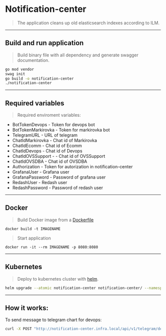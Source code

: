 # Notification-center
> The application cleans up old elasticsearch indexes according to ILM.

___
## Build and run application
> Build binary file with all dependency and generate swagger documentation.

```Bash
go mod vendor
swag init 
go build -o notification-center
./notification-center
```
---
## Required variables

> Required enviroment variables: 
+ BotTokenDevops - Token for devops bot			
+ BotTokenMarkirovka - Token for markirovka bot	
+ TelegramURL -	URL of telegram			
+ ChatIdMarkirovka - Chat id of Markirovka
+ ChatIdEcomm - Chat id of Ecomm
+ ChatIdDevops - Chat id of Devops 
+ ChatIdOVSSupport - - Chat id of OVSSupport
+ ChatIdOVSDBA - Chat id of OVSDBA
+ Authorization - Token for autorization in notification-center
+ GrafanaUser -	Grafana user 
+ GrafanaPassword -	Password of grafana user  	
+ RedashUser - Redash user 
+ RedashPassword - Password of redash user  
---
## Docker

> Build Docker image from a [Dockerfile](https://github.com/7visij7/notification-center/blob/master/Dockerfile)
```
docker build -t IMAGENAME
```
> Start application
```
docker run -it --rm IMAGENAME -p 8080:8080
```
---
## Kubernetes

> Deploy to kubernetes cluster with [helm](https://github.com/7visij7/notification-center/tree/master/helm).
```Bash
helm upgrade --atomic notification-center notification-center/ --namespace devops  --debug --timeout 2m --wait
```
___
## How it works:
To send message to telegram chart for devops:
```Bash
curl -X POST "http://notification-center.infra.local/api/v1/telegram/devops" -H  "Content-Type: application/json" -H "Authorization:$TOKEN" -d  '{"text":"Hello world"}```